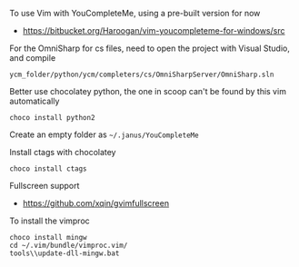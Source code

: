 To use Vim with YouCompleteMe, using a pre-built version for now

- https://bitbucket.org/Haroogan/vim-youcompleteme-for-windows/src

For the OmniSharp for cs files, need to open the project with Visual Studio, and compile
```
ycm_folder/python/ycm/completers/cs/OmniSharpServer/OmniSharp.sln
```
Better use chocolatey python, the one in scoop can't be found by this vim automatically
```
choco install python2
```

Create an empty folder as `~/.janus/YouCompleteMe`

Install ctags with chocolatey
```
choco install ctags
```

Fullscreen support
- https://github.com/xqin/gvimfullscreen

To install the vimproc
```
choco install mingw
cd ~/.vim/bundle/vimproc.vim/
tools\\update-dll-mingw.bat
```
